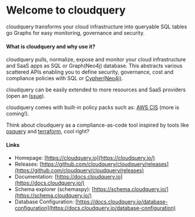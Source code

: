 # Welcome to cloudquery

cloudquery transforms your cloud infrastructure into queryable SQL tables go Graphs for easy monitoring, governance and security.

#### What is cloudquery and why use it?

cloudquery pulls, normalize, expose and monitor your cloud infrastructure and SaaS apps as SQL or Graph\(Neo4j\) database. This abstracts various scattered APIs enabling you to define security, governance, cost and compliance policies with SQL or [Cypher\(Neo4j\)](https://neo4j.com/developer/cypher/).

cloudquery can be easily extended to more resources and SaaS providers \(open an [Issue](https://github.com/cloudquery/cloudquery/issues)\).

cloudquery comes with built-in policy packs such as: [AWS CIS](https://github.com/cloudquery/cloudquery#running-policy-packs) \(more is coming!\).

Think about cloudquery as a compliance-as-code tool inspired by tools like [osquery](https://github.com/osquery/osquery) and [terraform](https://github.com/hashicorp/terraform), cool right?

#### Links

* Homepage: [https://cloudquery.io](https://cloudquery.io/)
* Releases: [https://github.com/cloudquery/cloudquery/releases](https://github.com/cloudquery/cloudquery/releases)
* Documentation: [https://docs.cloudquery.io](https://docs.cloudquery.io/)
* Schema explorer \(schemaspy\): [https://schema.cloudquery.io/](https://schema.cloudquery.io/)
* Database Configuration: [https://docs.cloudquery.io/database-configuration](https://docs.cloudquery.io/database-configuration)



